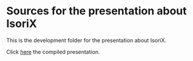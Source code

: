 # Sources for the presentation about IsoriX

This is the development folder for the presentation about IsoriX.

Click [here](https://github.com/courtiol/IsoriX/blob/master/presentation/talk_IsoriX.pdf) the compiled presentation.
